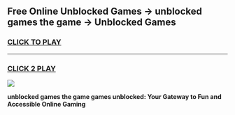 
## Free Online Unblocked Games → unblocked games the game → Unblocked Games
<h3>
<a href="https://premium.freeplayer.one?title=unblocked_games_the_game&ref=21F">CLICK TO PLAY</a></h3>
<hr>

<h3>
<a href="https://premium.freeplayer.one?title=unblocked_games_the_game&ref=21F">CLICK 2 PLAY</a>
  
</h3>

<a href="https://premium.freeplayer.one?title=unblocked_games_the_game&ref=21F/"><img src="https://clearcache.store/games.png"></a>


**unblocked games the game games unblocked: Your Gateway to Fun and Accessible Online Gaming**
